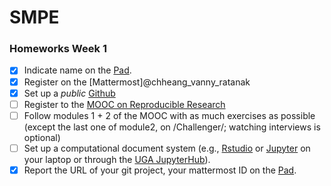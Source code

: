 # SMPE

### Homeworks Week 1
- [X] Indicate name on the [Pad](https://codimd.math.cnrs.fr/KuxyhmiYSbq3EewdRL993g?).
- [X] Register on the [Mattermost]@chheang_vanny_ratanak
- [X] Set up a *public* [Github](https://github.com/vannyratanak/SMPE)
- [ ] Register to the [MOOC on Reproducible Research](https://www.fun-mooc.fr/fr/cours/recherche-reproductible-principes-methodologiques-pour-une-science-transparente/)
- [ ] Follow modules 1 + 2 of the MOOC with as much exercises as possible (except the last one of module2, on /Challenger/; watching interviews is optional)
- [ ] Set up a computational document system (e.g., [Rstudio](#rstudio) or [Jupyter](#jupyter) on your laptop or through the [UGA JupyterHub](https://jupyterhub.u-ga.fr/)).
- [X] Report the URL of your git project, your mattermost ID on the [Pad](https://codimd.math.cnrs.fr/KuxyhmiYSbq3EewdRL993g?).
